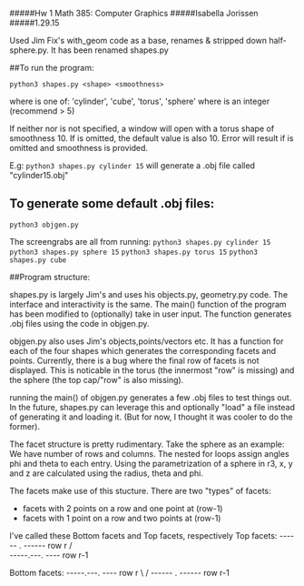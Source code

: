 #####Hw 1 Math 385: Computer Graphics
#####Isabella Jorissen
#####1.29.15

Used Jim Fix's with_geom code as a base, renames & stripped down half-sphere.py. It has been renamed shapes.py

##To run the program:

`python3 shapes.py <shape> <smoothness>`

where <shape> is one of: 'cylinder', 'cube', 'torus', 'sphere'
where <smoothness> is an integer (recommend > 5)

If neither <shape> nor <smoothness> is not specified, a window will open with a torus shape of smoothness 10. If <smoothness> is omitted, the default value is also 10. Error will result if <shape> is omitted and smoothness is provided.

E.g: `python3 shapes.py cylinder 15` will generate a .obj file called "cylinder15.obj"

## To generate some default .obj files:

`python3 objgen.py`

The screengrabs are all from running:
`python3 shapes.py cylinder 15`
`python3 shapes.py sphere 15`
`python3 shapes.py torus 15`
`python3 shapes.py cube`



##Program structure:

shapes.py is largely Jim's and uses his objects.py, geometry.py code. The interface and interactivity is the same.  The main() function of the program has been modified to (optionally) take in user input. The function generates .obj files using the code in objgen.py.

objgen.py also uses Jim's objects,points/vectors etc. It has a function for each of the four shapes which generates the corresponding facets and points. Currently, there is a bug where the final row of facets is not displayed. This is noticable in the torus (the innermost "row" is missing) and the sphere (the top cap/"row" is also missing). 

running the main() of objgen.py generates a few .obj files to test things out. In the future, shapes.py can leverage this and optionally "load" a file instead of generating it and loading it. (But for now, I thought it was cooler to do the former).

The facet structure is pretty rudimentary. Take the sphere as an example:
We have <smoothness> number of rows and columns. The nested for loops assign angles phi and theta to each entry. Using the parametrization of a sphere in r3, x, y and z are calculated using the radius, theta and phi. 

The facets make use of this stucture. There are two "types" of facets:
  * facets with 2 points on a row and one point at (row-1) 
  * facets with 1 point on a row and two points at (row-1)

I've called these Bottom facets and Top facets, respectively
Top facets:
------ . ------ row r
			/ \
-----.---. ---- row r-1

Bottom facets:
-----.---. ---- row r
			\ /
------ . ------ row r-1
